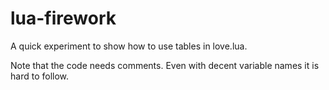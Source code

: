 # lua-firework

A quick experiment to show how to use tables in love.lua.

Note that the code needs comments. Even with decent variable names it is hard to follow.
